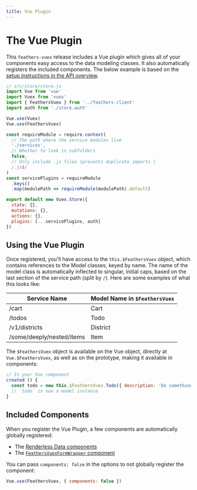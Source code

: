```yaml
---
title: Vue Plugin
---
```


# The Vue Plugin

This `feathers-vuex` release includes a Vue plugin which gives all of your components easy access to the  data modeling classes.  It also automatically registers the included components.  The below example is based on the [setup instructions in the API overview](/api-overview.html#setup).

```js
// src/store/store.js
import Vue from 'vue'
import Vuex from 'vuex'
import { FeathersVuex } from '../feathers-client'
import auth from './store.auth'

Vue.use(Vuex)
Vue.use(FeathersVuex)

const requireModule = require.context(
  // The path where the service modules live
  './services',
  // Whether to look in subfolders
  false,
  // Only include .js files (prevents duplicate imports`)
  /.js$/
)
const servicePlugins = requireModule
  .keys()
  .map(modulePath => requireModule(modulePath).default)

export default new Vuex.Store({
  state: {},
  mutations: {},
  actions: {},
  plugins: [...servicePlugins, auth]
})
```

## Using the Vue Plugin

Once registered, you'll have access to the `this.$FeathersVuex` object, which contains references to the Model classes, keyed by name.  The name of the model class is automatically inflected to singular, initial caps, based on the last section of the service path (split by `/`).  Here are some examples of what this looks like:

| Service Name              | Model Name in `$FeathersVuex` |
| ------------------------- | ----------------------------- |
| /cart                     | Cart                          |
| /todos                    | Todo                          |
| /v1/districts             | District                      |
| /some/deeply/nested/items | Item                          |

The `$FeathersVuex` object is available on the Vue object, directly at `Vue.$FeathersVuex`, as well as on the prototype, making it available in components:

```js
// In your Vue component
created () {
  const todo = new this.$FeathersVuex.Todo({ description: 'Do something!' })
  // `todo` is now a model instance
}
```

## Included Components

When you register the Vue Plugin, a few components are automatically globally registered:

- The [Renderless Data components](/data-components.html)
- The [`FeathersVuexFormWrapper` component](/feathers-vuex-form-wrapper.html)

You can pass `components: false` in the options to not globally register the component:

```js
Vue.use(FeathersVuex, { components: false })
```